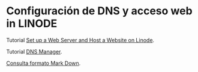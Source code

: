 # Configuración de DNS y acceso web in LINODE

Tutorial [Set up a Web Server and Host a Website on Linode](https://www.linode.com/docs/guides/set-up-web-server-host-website/).

Tutorial [DNS Manager](https://www.linode.com/docs/guides/dns-manager/#use-linodes-name-servers-with-your-domain).


[Consulta formato Mark Down](https://www.markdownguide.org/cheat-sheet/).
